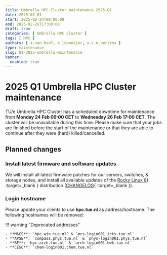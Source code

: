 ```yaml
---
title: Umbrella HPC Cluster maintenance 2025-Q1
date: 2025-01-01
start: 2025-02-24T09:00:00
end: 2025-02-26T17:00:00
draft: true
categories: [ Umbrella HPC Cluster ]
tags: [ HPC ]
authors: [ a.van.hoof, e.loomeijer, a.c.m.bertens ]
type: maintenance
slug: Q1-2025-umbrella-maintenance
banner:
  enabled: true
---
```


# 2025 Q1 Umbrella HPC Cluster maintenance

TU/e Umbrella HPC Cluster has a scheduled downtime for maintenance from **Monday 24 Feb 09:00 CET** to **Wednesday 26
Feb 17:00 CET**. The cluster will be unavailable during this time. Please make sure that your jobs are finished before
the start of the maintenance or that they are able to continue after they were (hard) killed/cancelled.

<!-- more -->

## Planned changes

### Install latest firmware and software updates

We will install all latest firmware patches for our servers, switches, & storage nodes, 
and install all available updates of the [Rocky Linux 8](https://rockylinux.org/){ :target=_blank } distribution 
([CHANGELOG](https://errata.build.resf.org){ :target=_blank }).

### Login hostname

Please update your clients to use **hpc.tue.nl** as address/hostname. The following hostnames will be removed:

!!! warning "Deprecated addresses"

    - **M&CS**: `hpc.win.tue.nl` & `mcs-login001.icts.tue.nl`
    - **APSE**: `compass.phys.tue.nl` & `phys-login001.phys.tue.nl`
    - **BE**: `hpc.arch.tue.nl` & `arch-login001.bwk.tue.nl`
    - **CE&C**: `chem-login001.chem.tue.nl`
